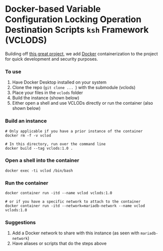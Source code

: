 # Docker-based Variable Configuration Locking Operation Destination Scripts `ksh` Framework (VCLODS)
Building off [this great project](https://github.com/cstobey/vclods), we add [Docker](https://www.docker.com/get-started/) containerization to the project for quick development and security purposes.

### To use
1. Have Docker Desktop installed on your system
2. Clone the repo (`git clone ... `) with the submodule (vclods)
3. Place your files in the `vclods` folder
3. Build the instance (shown below)
4. Either open a shell and use VCLODs directly or run the container (also shown below)


### Build an instance
```
# Only applicable if you have a prior instance of the container
docker rm -f -v vclod

# In this directory, run over the command line
docker build --tag vclods:1.0 .
```


### Open a shell into the container
```
docker exec -ti vclod /bin/bash
```


### Run the container
```
docker container run -itd --name vclod vclods:1.0

# or if you have a specific network to attach to the container
docker container run -itd --network=mariadb-network --name vclod vclods:1.0
```


### Suggestions
1. Add a Docker network to share with this instance (as seen with `mariadb-network`)
2. Have aliases or scripts that do the steps above